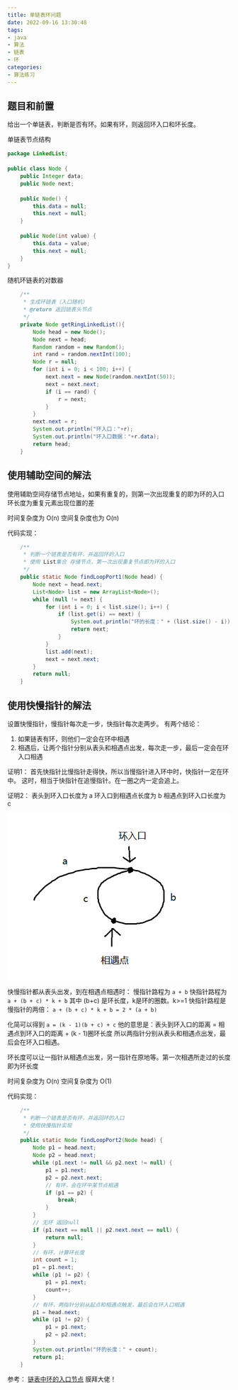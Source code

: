 ```yaml
---
title: 单链表环问题
date: 2022-09-16 13:30:48
tags:
- java
- 算法
- 链表
- 环
categories:
- 算法练习
---
```


## 题目和前置

给出一个单链表，判断是否有环。如果有环，则返回环入口和环长度。

单链表节点结构
~~~java
package LinkedList;

public class Node {
    public Integer data;
    public Node next;

    public Node() {
        this.data = null;
        this.next = null;
    }

    public Node(int value) {
        this.data = value;
        this.next = null;
    }
}
~~~

随机环链表的对数器
~~~java
    /**
     * 生成环链表（入口随机）
     * @return 返回链表头节点
     */
    private Node getRingLinkedList(){
        Node head = new Node();
        Node next = head;
        Random random = new Random();
        int rand = random.nextInt(100);
        Node r = null;
        for (int i = 0; i < 100; i++) {
            next.next = new Node(random.nextInt(50));
            next = next.next;
            if (i == rand) {
                r = next;
            }
        }
        next.next = r;
        System.out.println("环入口："+r);
        System.out.println("环入口数据："+r.data);
        return head;
    }
~~~

## 使用辅助空间的解法

使用辅助空间存储节点地址，如果有重复的，则第一次出现重复的即为环的入口
环长度为重复元素出现位置的差

时间复杂度为 O(n)
空间复杂度也为 O(n)

代码实现：
~~~java
    /**
     * 判断一个链表是否有环，并返回环的入口
     * 使用 List集合 存储节点，第一次出现重复节点即为环的入口
     */
    public static Node findLoopPort1(Node head) {
        Node next = head.next;
        List<Node> list = new ArrayList<Node>();
        while (null != next) {
            for (int i = 0; i < list.size(); i++) {
                if (list.get(i) == next) {
                    System.out.println("环的长度：" + (list.size() - i));
                    return next;
                }
            }
            list.add(next);
            next = next.next;
        }
        return null;
    }
~~~

## 使用快慢指针的解法

设置快慢指针，慢指针每次走一步，快指针每次走两步。
有两个结论：
1. 如果链表有环，则他们一定会在环中相遇
2. 相遇后，让两个指针分别从表头和相遇点出发，每次走一步，最后一定会在环入口相遇

证明1：
首先快指针比慢指针走得快，所以当慢指针进入环中时，快指针一定在环中。
这时，相当于快指针在追慢指针。在一圈之内一定会追上。

证明2：
表头到环入口长度为 a
环入口到相遇点长度为 b
相遇点到环入口长度为 c

![环](../images/单链表环问题/环.png)

快慢指针都从表头出发，到在相遇点相遇时：
慢指针路程为 `a + b`
快指针路程为 `a + (b + c) * k + b` 其中 (b+c) 是环长度，k是环的圈数。k>=1
快指针路程是慢指针的两倍： `a + (b + c) * k + b = 2 * (a + b)`

化简可以得到 `a = (k - 1)(b + c) + c`
他的意思是：表头到环入口的距离 = 相遇点到环入口的距离 + (k - 1)圈环长度
所以两指针分别从表头和相遇点出发，最后会在环入口相遇。

环长度可以让一指针从相遇点出发，另一指针在原地等。第一次相遇所走过的长度即为环长度

时间复杂度为 O(n)
空间复杂度为 O(1)

代码实现：
~~~java
    /**
     * 判断一个链表是否有环，并返回环的入口
     * 使用快慢指针实现
     */
    public static Node findLoopPort2(Node head) {
        Node p1 = head.next;
        Node p2 = head.next;
        while (p1.next != null && p2.next != null) {
            p1 = p1.next;
            p2 = p2.next.next;
            // 有环，会在环中某节点相遇
            if (p1 == p2) {
                break;
            }
        }
        // 无环 返回null
        if (p1.next == null || p2.next.next == null) {
            return null;
        }
        // 有环，计算环长度
        int count = 1;
        p1 = p1.next;
        while (p1 != p2) {
            p1 = p1.next;
            count++;
        }
        // 有环，两指针分别从起点和相遇点触发，最后会在环入口相遇
        p1 = head.next;
        while (p1 != p2) {
            p1 = p1.next;
            p2 = p2.next;
        }
        System.out.println("环的长度：" + count);
        return p1;
    }
~~~

参考：
[链表中环的入口节点](https://zhuanlan.zhihu.com/p/103626709) 膜拜大佬！